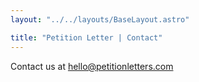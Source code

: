 ```yaml
---
layout: "../../layouts/BaseLayout.astro"

title: "Petition Letter | Contact"
---
```


Contact us at hello@petitionletters.com